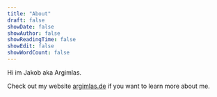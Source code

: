 ```yaml
---
title: "About"
draft: false
showDate: false
showAuthor: false
showReadingTime: false
showEdit: false
showWordCount: false
---
```


Hi im Jakob aka Argimlas.

Check out my website [argimlas.de](https://www.argimlas.de) if you want to learn more about me.